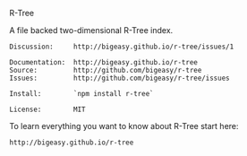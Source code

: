 R-Tree

A file backed two-dimensional R-Tree index.

    Discussion:     http://bigeasy.github.io/r-tree/issues/1

    Documentation:  http://bigeasy.github.io/r-tree
    Source:         http://github.com/bigeasy/r-tree
    Issues:         http://github.com/bigeasy/r-tree/issues

    Install:        `npm install r-tree`

    License:        MIT

To learn everything you want to know about R-Tree start here:

    http://bigeasy.github.io/r-tree
